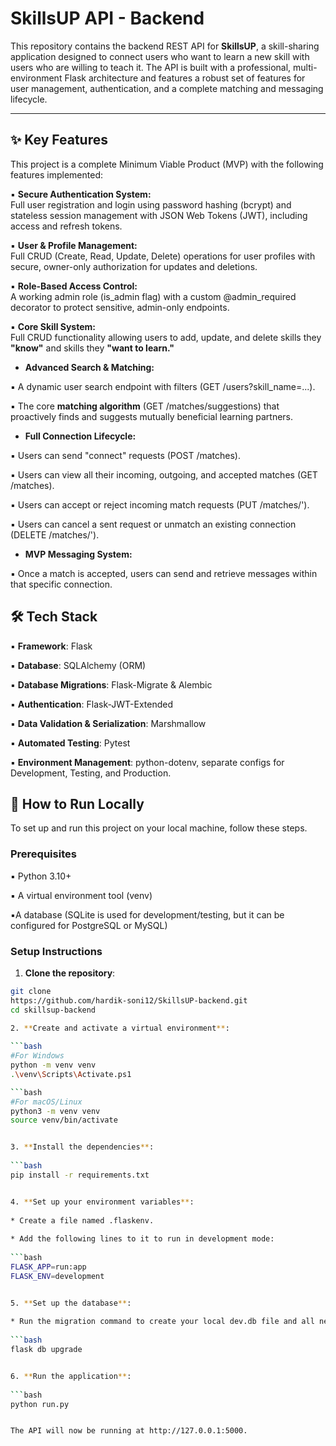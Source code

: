 # SkillsUP API - Backend  
This repository contains the backend REST API for **SkillsUP**, a skill-sharing application designed to connect users who want to learn a new skill with users who are willing to teach it. The API is built with a professional, multi-environment Flask architecture and features a robust set of features for user management, authentication, and a complete matching and messaging lifecycle.  
  
---
  
## ✨ Key Features  
  
This project is a complete Minimum Viable Product (MVP) with the following features implemented:  
  
▪️ **Secure Authentication System:**  
 Full user registration and login using password hashing (bcrypt) and stateless session management with JSON Web Tokens (JWT), including access and refresh tokens.  
  
▪️ **User & Profile Management:**  
 Full CRUD (Create, Read, Update, Delete) operations for user profiles with secure, owner-only authorization for updates and deletions.  
  
▪️ **Role-Based Access Control:**  
 A working admin role (is_admin flag) with a custom @admin_required decorator to protect sensitive, admin-only endpoints.  
  
▪️ **Core Skill System:**  
 Full CRUD functionality allowing users to add, update, and delete skills they **"know"** and skills they **"want to learn."**  
  

* **Advanced Search & Matching:**  
  
▪️ A dynamic user search endpoint with filters (GET /users?skill_name=...).  
  
▪️ The core **matching algorithm** (GET /matches/suggestions) that proactively finds and suggests mutually beneficial learning partners.  
  
  
* **Full Connection Lifecycle:**  
  
▪️ Users can send "connect" requests (POST /matches).  
  
▪️ Users can view all their incoming, outgoing, and accepted matches (GET /matches).  
  
▪️ Users can accept or reject incoming match requests (PUT /matches/<id>').  
  
▪️ Users can cancel a sent request or unmatch an existing connection (DELETE /matches/<id>').  
  
  
* **MVP Messaging System:**  
  
▪️ Once a match is accepted, users can send and retrieve messages within that specific connection.  
  
  
## 🛠️ Tech Stack  
  
▪️ **Framework**: Flask  
  
▪️ **Database**: SQLAlchemy (ORM)  
  
▪️ **Database Migrations**: Flask-Migrate & Alembic  
  
▪️ **Authentication**: Flask-JWT-Extended  
  
▪️ **Data Validation & Serialization**: Marshmallow  
  
▪️ **Automated Testing**: Pytest  
  
▪️ **Environment Management**: python-dotenv, separate configs for Development, Testing, and Production.  
  
  
## 🚀 How to Run Locally  
  
To set up and run this project on your local machine, follow these steps.  
  
  
### Prerequisites  

▪️ Python 3.10+  
  
▪️ A virtual environment tool (venv)  
  
▪️A database (SQLite is used for development/testing, but it can be configured for PostgreSQL or MySQL)  
  

### Setup Instructions  
  
1. **Clone the repository**:  
```bash
git clone
https://github.com/hardik-soni12/SkillsUP-backend.git  
cd skillsup-backend  

2. **Create and activate a virtual environment**:  
  
```bash
#For Windows
python -m venv venv
.\venv\Scripts\Activate.ps1

```bash
#For macOS/Linux
python3 -m venv venv
source venv/bin/activate


3. **Install the dependencies**:  
  
```bash
pip install -r requirements.txt  


4. **Set up your environment variables**:  
  
* Create a file named .flaskenv.  
  
* Add the following lines to it to run in development mode:  
  
```bash
FLASK_APP=run:app  
FLASK_ENV=development  


5. **Set up the database**:  
  
* Run the migration command to create your local dev.db file and all necessary tables.  
  
```bash
flask db upgrade  


6. **Run the application**:  
  
```bash
python run.py  


The API will now be running at http://127.0.0.1:5000.  
